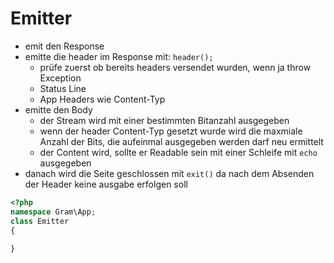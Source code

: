 # Emitter

- emit den Response
- emitte die header im Response mit: ``header();``
	- prüfe zuerst ob bereits headers versendet wurden, wenn ja throw Exception
	- Status Line
	- App Headers wie Content-Typ
- emitte den Body
	- der Stream wird mit einer bestimmten Bitanzahl ausgegeben
	- wenn der header Content-Typ gesetzt wurde wird die maxmiale Anzahl der Bits, die aufeinmal ausgegeben werden darf neu ermittelt
	- der Content wird, sollte er Readable sein mit einer Schleife mit ``echo`` ausgegeben
- danach wird die Seite geschlossen mit ``exit()`` da nach dem Absenden der Header keine ausgabe erfolgen soll

````php
<?php
namespace Gram\App;
class Emitter
{
	
}
````
